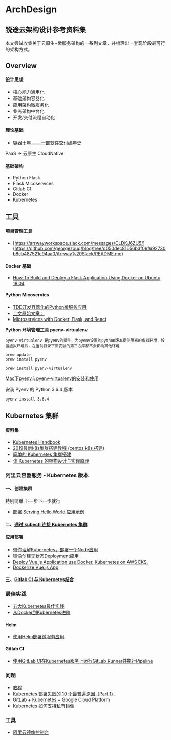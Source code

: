 # ArchDesign

## 锐途云架构设计参考资料集

本文尝试收集关于云原生+微服务架构的一系列文章，并梳理出一套现阶段最可行的架构方式。

## Overview

#### 设计思想

* 核心能力通用化
* 基础架构容器化
* 应用架构微服务化
* 业务架构中台化
* 开发/交付流程自动化

#### 理论基础

* [容器十年 ——一部软件交付编年史](https://yq.aliyun.com/articles/707171?spm=a2c4e.11153940.0.0.59463a8au2HrCv)

PaaS -&gt; 云原生 CloudNative

#### 基础架构

* Python Flask
* Flask Micoservices
* Gitlab CI
* Docker
* Kubernetes

## 工具

#### 项目管理工具

* [https://arrwayworkspace.slack.com/messages/CLDKJ6ZU5/](https://github.com/georgezouq/blog/tree/d050dec81656b3f09f692730b8cb487521c94aa0/Arrway%20Slack/README.md)

#### Docker 基础

* [How To Build and Deploy a Flask Application Using Docker on Ubuntu 18.04](https://www.digitalocean.com/community/tutorials/how-to-build-and-deploy-a-flask-application-using-docker-on-ubuntu-18-04)

#### Python Micoservics

* [TDD开发容器化的Python微服务应用](https://www.qikqiak.com/post/tdd-develop-python-microservice-app/)
* [上文原始文章：](https://realpython.com/tdd/)
* [Microservices with Docker, Flask, and React](https://testdriven.io/courses/microservices-with-docker-flask-and-react/part-one-microservices/)

**Python 环境管理工具 pyenv-virtualenv**

```text
pyenv-virtualenv 是pyenv的插件，为pyenv设置的python版本提供隔离的虚拟环境，设置虚拟环境后，在当前目录下面安装的第三方库都不会影响其他环境
```

```text
brew update
brew install pyenv

brew install pyenv-virtualenv
```

[Mac下pyenv与pyenv-virtualenv的安装和使用 ](https://github.com/eteplus/blog/issues/4)

安装 Pyenv 的 Python 3.6.4 版本

```text
pyenv install 3.6.4
```

## Kubernetes 集群

#### 资料集

* [Kubernetes Handbook](https://jimmysong.io/kubernetes-handbook/)
* [2019最新k8s集群搭建教程 \(centos k8s 搭建\)](https://juejin.im/post/5cb7dde9f265da034d2a0dba#heading-2)
* [简单的 Kubernetes 集群搭建](https://juejin.im/post/5bb45d63f265da0a9e532128)
* [谈 Kubernetes 的架构设计与实现原理](https://draveness.me/understanding-kubernetes)

### 阿里云容器服务 - Kubernetes 版本

#### 一、创建集群

特别简单 下一步下一步就行

* [部署 Serving Hello World 应用示例](https://help.aliyun.com/document_detail/121534.html?spm=5176.2020520152.0.0.49fd16ddlDTRtj)

#### 二、[通过 kubectl 连接 Kubernetes 集群](https://help.aliyun.com/document_detail/86494.html?spm=a2c4g.11186623.2.12.4afe1facKpVrhu#task-ubf-lhg-vdb)

#### 应用部署

* [带你理解Kubernetes，部署一个Node应用](https://segmentfault.com/a/1190000014116698)
* [镜像创建无状态Deployment应用](https://help.aliyun.com/document_detail/87784.html?spm=a2c4g.11186623.6.627.1f7d7a691cLPyw)
* [Deploy Vue.js Application use Docker, Kubernetes on AWS EKS.](https://medium.com/@thanhtungvo/deploy-vue-js-application-use-docker-kubernet-on-aws-eks-3b1b38fcbef3)
* [Dockerize Vue.js App](https://vuejs.org/v2/cookbook/dockerize-vuejs-app.html)

#### 三、[Gitlab CI 与 Kubernetes结合](https://www.qikqiak.com/post/gitlab-ci-k8s-cluster-feature/)

### 最佳实践

* [五大Kubernetes最佳实践](https://cloud.tencent.com/developer/article/1151963)
* [从Docker到Kubernetes进阶](https://www.qikqiak.com/k8s-book/docs/14.Kubernetes%E5%88%9D%E4%BD%93%E9%AA%8C.html)

#### Helm

* [使用Helm部署微服务应用](https://help.aliyun.com/document_detail/85935.html?spm=5176.10695662.1996646101.searchclickresult.59d416b1r2vrUz)

#### Gitlab CI

* [使用GitLab CI在Kubernetes服务上运行GitLab Runner并执行Pipeline](https://help.aliyun.com/document_detail/106968.html?spm=5176.10695662.1996646101.searchclickresult.3ec9e56fEm0Fwv)

### 问题

* [教程](https://www.servicemesher.com/blog/kubernetes-crd-quick-start/)
* [Kubernetes 部署失败的 10 个最普遍原因（Part 1）](http://dockone.io/article/2247)
* [GitLab + Kubernetes + Google Cloud Platform](https://medium.com/@vitalypanukhin/gitlab-kubernetes-gcp-6d3ce7349dce)
* [Kubernetes 如何支持私有镜像](https://help.aliyun.com/document_detail/86562.html)

### 工具

* [阿里云镜像控制台](https://cr.console.aliyun.com/cn-hangzhou/instances/repositories)


